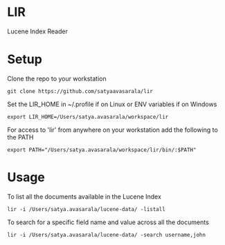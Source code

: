 LIR
===

Lucene Index Reader

Setup
=====
Clone the repo to your workstation

	git clone https://github.com/satyaavasarala/lir

Set the LIR_HOME in ~/.profile if on Linux or ENV variables if on Windows

	export LIR_HOME=/Users/satya.avasarala/workspace/lir

For access to 'lir' from anywhere on your workstation add the following to the PATH

	export PATH="/Users/satya.avasarala/workspace/lir/bin/:$PATH"


Usage
=====
To list all the documents available in the Lucene Index

	lir -i /Users/satya.avasarala/lucene-data/ -listall

To search for a specific field name and value across all the documents

	lir -i /Users/satya.avasarala/lucene-data/ -search username,john
